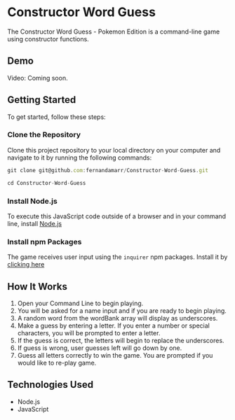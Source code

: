 # Constructor Word Guess

The Constructor Word Guess - Pokemon Edition is a command-line game using constructor functions.

## Demo

Video: Coming soon.

## Getting Started

To get started, follow these steps:

### Clone the Repository

Clone this project repository to your local directory on your computer and navigate to it by running the following commands:

```js
git clone git@github.com:fernandamarr/Constructor-Word-Guess.git

cd Constructor-Word-Guess
```

### Install Node.js

To execute this JavaScript code outside of a browser and in your command line, install [Node.js](https://nodejs.org/en/)

### Install npm Packages

The game receives user input using the `inquirer` npm packages. Install it by [clicking here](https://www.npmjs.com/package/inquirer)

## How It Works

1. Open your Command Line to begin playing.
2. You will be asked for a name input and if you are ready to begin playing.
3. A random word from the wordBank array will display as underscores.
4. Make a guess by entering a letter. If you enter a number or special characters, you will be prompted to enter a letter.
5. If the guess is correct, the letters will begin to replace the underscores.
6. If guess is wrong, user guesses left will go down by one.
7. Guess all letters correctly to win the game. You are prompted if you would like to re-play game.

## Technologies Used

* Node.js
* JavaScript